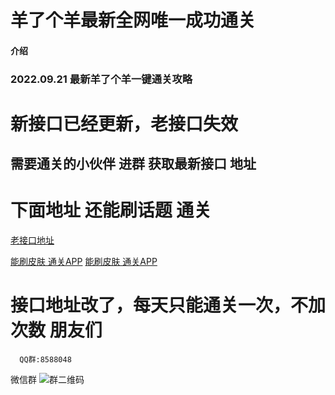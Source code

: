 # 羊了个羊最新全网唯一成功通关

#### 介绍
### 2022.09.21 最新羊了个羊一键通关攻略

# 新接口已经更新，老接口失效 

## 需要通关的小伙伴  进群 获取最新接口 地址

# 下面地址 还能刷话题 通关
[老接口地址](https://qiannet.applinzi.com/yyy.html)


[能刷皮肤 通关APP](https://a.app.qq.com/o/simple.jsp?pkgname=com.ertls.kuaibao)
[能刷皮肤 通关APP](https://a.app.qq.com/o/simple.jsp?pkgname=com.ertls.kuaibao)




# 接口地址改了，每天只能通关一次，不加次数 朋友们

```
  QQ群:8588048
```
  微信群 ![群二维码](https://img.nmode.cn/enclosure/0/1663647865883564885.jpg)



